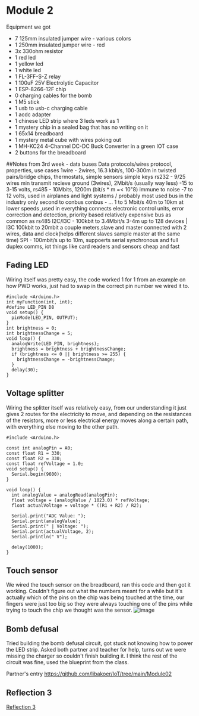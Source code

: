 # Module 2
Equipment we got
- 7 125mm insulated jumper wire - various colors
- 1 250mm insulated jumper wire - red
- 3x 330ohm resistor
- 1 red led
- 1 yellow led
- 1 white led
- 1 FL-3FF-S-Z relay 
- 1 100uF 25V Electrolytic Capacitor
- 1 ESP-8266-12F chip
- 0 charging cables for the bomb
- 1 M5 stick
- 1 usb to usb-c charging cable
- 1 acdc adapter 
- 1 chinese LED strip where 3 leds work as 1
- 1 mystery chip in a sealed bag that has no writing on it
- 1 65x14 breadboard
- 1 mystery metal cube with wires poking out
- 1 MH-KC24 4-Channel DC-DC Buck Converter in a green IOT case
- 2 buttons for the breadboard

##Notes from 3rd week  - data buses
Data protocols/wires
protocol,  properties, use cases
1wire - 2wires, 16.3 kbit/s, 100-300m in twisted pairs/bridge chips, thermostats, simple sensors simple keys
rs232 - 9/25 wires min transmit recieve ground (3wires),  2Mbit/s (usually way less) -15 to 3-15 volts,
rs485 - 10Mbits, 1200m (bit/s * m =< 10"8) immune to noise -7 to 12 volts, used in airplanes and light systems / probably most used bus in the industry only second to conbus
conbus - ... 1 to 5 Mbit/s 40m to 10km at lower speeds ,used in everything connects electronic control units, error correction and detection, priority based relatively expensive bus as common as rs485
I2C/I3C - 100kbit to 3.4Mbit/s 3-4m up to 128 devices | I3C 100kbit to 20mbit a couple meters,slave and master connected with 2 wires, data and clock(helps different slaves sample master at the same time)
SPI - 100mbit/s up to 10m, suppoerts serial synchronous and full duplex comms, iot things like card readers and sensors cheap and fast 


## Fading LED
Wiring itself was pretty easy, the code worked 1 for 1 from an example on how PWD works, just had to swap in the correct pin number we wired it to.
```
#include <Arduino.h>
int myFunction(int, int);
#define LED_PIN D8
void setup() {
  pinMode(LED_PIN, OUTPUT);
}
int brightness = 0;
int brightnessChange = 5;
void loop() {
  analogWrite(LED_PIN, brightness);
  brightness = brightness + brightnessChange;
  if (brightness <= 0 || brightness >= 255) {
    brightnessChange = -brightnessChange;
  }
  delay(30);
}
```

## Voltage splitter
Wiring the splitter itself was relatively easy, from our understanding it just gives 2 routes for the electricity to move, and depending on the resistances of the resistors, more or less electrical energy moves along a certain path, with everything else moving to the other path.

```
#include <Arduino.h>

const int analogPin = A0; 
const float R1 = 330;
const float R2 = 330;
const float refVoltage = 1.0;
void setup() {
  Serial.begin(9600);
}

void loop() {
  int analogValue = analogRead(analogPin);
  float voltage = (analogValue / 1023.0) * refVoltage; 
  float actualVoltage = voltage * ((R1 + R2) / R2);

  Serial.print("ADC Value: ");
  Serial.print(analogValue);
  Serial.print(" | Voltage: ");
  Serial.print(actualVoltage, 2);
  Serial.println(" V");

  delay(1000);
}
```

## Touch sensor
We wired the touch sensor on the breadboard, ran this code and then got it working. Couldn't figure out what the numbers meant for a while but it's actually which of the pins on the chip was being touched at the time, our fingers were just too big so they were always touching one of the pins while trying to touch the chip we thought was the sensor.
![image](https://github.com/user-attachments/assets/50ad6e7a-049c-42f9-9cda-4c6f640c47b6)
## Bomb defusal
Tried building the bomb defusal circuit, got stuck not knowing how to power the LED strip. Asked both partner and teacher for help, turns out we were missing the charger so couldn't finish building it. I think the rest of the circuit was fine, used the blueprint from the class.

Partner's entry https://github.com/libakoer/IoT/tree/main/Module02


## Reflection 3
[Reflection 3](/Reflections/ref03.md)


